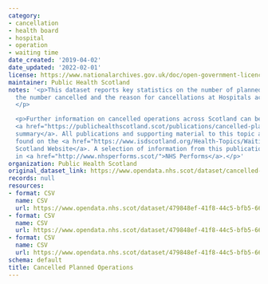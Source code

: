 ```yaml
---
category:
- cancellation
- health board
- hospital
- operation
- waiting time
date_created: '2019-04-02'
date_updated: '2022-02-01'
license: https://www.nationalarchives.gov.uk/doc/open-government-licence/version/3/
maintainer: Public Health Scotland
notes: '<p>This dataset reports key statistics on the number of planned operations,
  the number cancelled and the reason for cancellations at Hospitals across Scotland.
  </p>

  <p>Further information on cancelled operations across Scotland can be found in the
  <a href="https://publichealthscotland.scot/publications/cancelled-planned-operations/">publication
  summary</a>. All publications and supporting material to this topic area can be
  found on the <a href="https://www.isdscotland.org/Health-Topics/Waiting-Times/Cancelled-Planned-Procedures/">ISD
  Scotland Website</a>. A selection of information from this publication is included
  in <a href="http://www.nhsperforms.scot/">NHS Performs</a>.</p>'
organization: Public Health Scotland
original_dataset_link: https://www.opendata.nhs.scot/dataset/cancelled-planned-operations
records: null
resources:
- format: CSV
  name: CSV
  url: https://www.opendata.nhs.scot/dataset/479848ef-41f8-44c5-bfb5-666e0df8f574/resource/bcc860a4-49f4-4232-a76b-f559cf6eb885/download/cancellations_by_hospital_december_2021.csv
- format: CSV
  name: CSV
  url: https://www.opendata.nhs.scot/dataset/479848ef-41f8-44c5-bfb5-666e0df8f574/resource/0f1cf6b1-ebf6-4928-b490-0a721cc98884/download/cancellations_by_board_december_2021.csv
- format: CSV
  name: CSV
  url: https://www.opendata.nhs.scot/dataset/479848ef-41f8-44c5-bfb5-666e0df8f574/resource/df65826d-0017-455b-b312-828e47df325b/download/cancellations_scotland_december_2021.csv
schema: default
title: Cancelled Planned Operations
---
```

